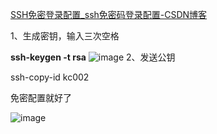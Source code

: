 [SSH免密登录配置_ssh免密码登录配置-CSDN博客](https://blog.csdn.net/zhaozhao121a/article/details/125560685)

1、生成密钥，输入三次空格

**ssh-keygen -t rsa**
![image](https://github.com/CTLKT/doc/assets/82042401/1c28893f-0d47-4525-9627-f878b6052856)
2、发送公钥

ssh-copy-id kc002

免密配置就好了

![image](https://github.com/CTLKT/doc/assets/82042401/b4d0f538-445f-4bb8-8660-7a2c7729af0e)
